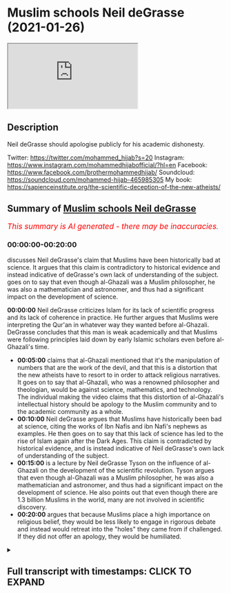 # Muslim schools Neil deGrasse (2021-01-26)

<iframe loading='lazy' allow='autoplay' src='https://www.youtube.com/embed/nfRnYNig9jU'></iframe>

## Description

Neil deGrasse should apologise publicly for his academic dishonesty.  

Twitter: <https://twitter.com/mohammed_hijab?s=20>
Instagram: <https://www.instagram.com/mohammedhijabofficial/?hl=en>
Facebook: <https://www.facebook.com/brothermohammedhijab/>
Soundcloud: <https://soundcloud.com/mohammed-hijab-465985305>
My book: <https://sapienceinstitute.org/the-scientific-deception-of-the-new-atheists/>

## Summary of [Muslim schools Neil deGrasse](https://www.youtube.com/watch?v=nfRnYNig9jU)

*<span style="color:red; font-size:125%">This summary is AI generated - there may be inaccuracies</span>. [](/)*

### <a onclick="modifyYTiframeseektime('0')">00:00:00-00:20:00</a>

 discusses Neil deGrasse's claim that Muslims have been historically bad at science. It argues that this claim is contradictory to historical evidence and instead indicative of deGrasse's own lack of understanding of the subject.  goes on to say that even though al-Ghazali was a Muslim philosopher, he was also a mathematician and astronomer, and thus had a significant impact on the development of science.

**<a onclick="modifyYTiframeseektime('0')">00:00:00</a>** Neil deGrasse criticizes Islam for its lack of scientific progress and its lack of coherence in practice. He further argues that Muslims were interpreting the Qur'an in whatever way they wanted before al-Ghazali. DeGrasse concludes that this man is weak academically and that Muslims were following principles laid down by early Islamic scholars even before al-Ghazali's time.

* **<a onclick="modifyYTiframeseektime('300')">00:05:00</a>**  claims that al-Ghazali mentioned that it's the manipulation of numbers that are the work of the devil, and that this is a distortion that the new atheists have to resort to in order to attack religious narratives. It goes on to say that al-Ghazali, who was a renowned philosopher and theologian, would be against science, mathematics, and technology. The individual making the video claims that this distortion of al-Ghazali's intellectual history should be apology to the Muslim community and to the academic community as a whole.
* **<a onclick="modifyYTiframeseektime('600')">00:10:00</a>** Neil deGrasse argues that Muslims have historically been bad at science, citing the works of Ibn Nafis and ibn Nafi's nephews as examples. He then goes on to say that this lack of science has led to the rise of Islam again after the Dark Ages. This claim is contradicted by historical evidence, and is instead indicative of Neil deGrasse's own lack of understanding of the subject.
* **<a onclick="modifyYTiframeseektime('900')">00:15:00</a>**  is a lecture by Neil deGrasse Tyson on the influence of al-Ghazali on the development of the scientific revolution. Tyson argues that even though al-Ghazali was a Muslim philosopher, he was also a mathematician and astronomer, and thus had a significant impact on the development of science. He also points out that even though there are 1.3 billion Muslims in the world, many are not involved in scientific discovery.
* **<a onclick="modifyYTiframeseektime('1200')">00:20:00</a>**  argues that because Muslims place a high importance on religious belief, they would be less likely to engage in rigorous debate and instead would retreat into the "holes" they came from if challenged. If they did not offer an apology, they would be humiliated.

<details><summary><h2>Full transcript with timestamps: CLICK TO EXPAND</h2></summary>

<a onclick="modifyYTiframeseektime('0')">0:00:00</a> islam rose again after this period  
<a onclick="modifyYTiframeseektime('2')">0:00:02</a> didn't have science  
<a onclick="modifyYTiframeseektime('3')">0:00:03</a> associated with it no new inventions in  
<a onclick="modifyYTiframeseektime('6')">0:00:06</a> math  
<a onclick="modifyYTiframeseektime('8')">0:00:08</a> you look at the period of islam in spain  
<a onclick="modifyYTiframeseektime('10')">0:00:10</a> the period where the great  
<a onclick="modifyYTiframeseektime('12')">0:00:12</a> alhambra was built there is no attendant  
<a onclick="modifyYTiframeseektime('14')">0:00:14</a> science going on there  
<a onclick="modifyYTiframeseektime('15')">0:00:15</a> it's done it's gone this is now  
<a onclick="modifyYTiframeseektime('19')">0:00:19</a> gonna be in the public sphere for people  
<a onclick="modifyYTiframeseektime('21')">0:00:21</a> to ridicule you  
<a onclick="modifyYTiframeseektime('22')">0:00:22</a> and to remind you of your incompetence  
<a onclick="modifyYTiframeseektime('24')">0:00:24</a> every time they see your face they'll be  
<a onclick="modifyYTiframeseektime('26')">0:00:26</a> reminded  
<a onclick="modifyYTiframeseektime('27')">0:00:27</a> of your academic incompetence on these  
<a onclick="modifyYTiframeseektime('29')">0:00:29</a> fields  
<a onclick="modifyYTiframeseektime('37')">0:00:37</a> how are you guys doing so i came across  
<a onclick="modifyYTiframeseektime('39')">0:00:39</a> a clip by  
<a onclick="modifyYTiframeseektime('40')">0:00:40</a> a new atheist academic called neil  
<a onclick="modifyYTiframeseektime('42')">0:00:42</a> degrasse now this individual  
<a onclick="modifyYTiframeseektime('44')">0:00:44</a> is put forward in a lot of the kind of  
<a onclick="modifyYTiframeseektime('45')">0:00:45</a> debates and public discussions and he  
<a onclick="modifyYTiframeseektime('47')">0:00:47</a> gets millions of views  
<a onclick="modifyYTiframeseektime('48')">0:00:48</a> and he represents the kind of new  
<a onclick="modifyYTiframeseektime('50')">0:00:50</a> atheism from as much as i can  
<a onclick="modifyYTiframeseektime('52')">0:00:52</a> um understand from his polemics  
<a onclick="modifyYTiframeseektime('55')">0:00:55</a> and really when i watch this clip i  
<a onclick="modifyYTiframeseektime('57')">0:00:57</a> thought to myself should i dignify  
<a onclick="modifyYTiframeseektime('59')">0:00:59</a> should i dignify these comments with the  
<a onclick="modifyYTiframeseektime('61')">0:01:01</a> response  
<a onclick="modifyYTiframeseektime('63')">0:01:03</a> and i at the end of it i said i have to  
<a onclick="modifyYTiframeseektime('64')">0:01:04</a> because this is such a ridiculous  
<a onclick="modifyYTiframeseektime('67')">0:01:07</a> showing of academic incompetence that i  
<a onclick="modifyYTiframeseektime('70')">0:01:10</a> thought  
<a onclick="modifyYTiframeseektime('70')">0:01:10</a> it must be answered so let's take a look  
<a onclick="modifyYTiframeseektime('72')">0:01:12</a> at this clip and dissect it  
<a onclick="modifyYTiframeseektime('74')">0:01:14</a> piece by piece at this point  
<a onclick="modifyYTiframeseektime('77')">0:01:17</a> islam is maybe just a few hundred years  
<a onclick="modifyYTiframeseektime('79')">0:01:19</a> old so the first thing he says he says  
<a onclick="modifyYTiframeseektime('81')">0:01:21</a> islam is just a few hundred years old  
<a onclick="modifyYTiframeseektime('82')">0:01:22</a> now i don't know how he defines a few  
<a onclick="modifyYTiframeseektime('85')">0:01:25</a> but at the time of islam is around 500  
<a onclick="modifyYTiframeseektime('88')">0:01:28</a> years which is  
<a onclick="modifyYTiframeseektime('88')">0:01:28</a> half a mil half a millennium so this is  
<a onclick="modifyYTiframeseektime('91')">0:01:31</a> already showing you is  
<a onclick="modifyYTiframeseektime('93')">0:01:33</a> precursors to the bigger errors that are  
<a onclick="modifyYTiframeseektime('96')">0:01:36</a> going to come  
<a onclick="modifyYTiframeseektime('96')">0:01:36</a> people are reading the quran and  
<a onclick="modifyYTiframeseektime('98')">0:01:38</a> interpreting it however they sort of  
<a onclick="modifyYTiframeseektime('100')">0:01:40</a> want to and feel like it  
<a onclick="modifyYTiframeseektime('101')">0:01:41</a> there's not a coherence to the practice  
<a onclick="modifyYTiframeseektime('103')">0:01:43</a> of islam until he comes around  
<a onclick="modifyYTiframeseektime('105')">0:01:45</a> he says something here which i don't  
<a onclick="modifyYTiframeseektime('107')">0:01:47</a> understand what he means by because he  
<a onclick="modifyYTiframeseektime('108')">0:01:48</a> says  
<a onclick="modifyYTiframeseektime('109')">0:01:49</a> before ghazali there was no coherence to  
<a onclick="modifyYTiframeseektime('111')">0:01:51</a> the practice of islam  
<a onclick="modifyYTiframeseektime('113')">0:01:53</a> now i don't understand what he means by  
<a onclick="modifyYTiframeseektime('114')">0:01:54</a> this because from a jurisprudential  
<a onclick="modifyYTiframeseektime('116')">0:01:56</a> perspective  
<a onclick="modifyYTiframeseektime('117')">0:01:57</a> the four imma or the four imams major  
<a onclick="modifyYTiframeseektime('119')">0:01:59</a> imams of sunni islam  
<a onclick="modifyYTiframeseektime('121')">0:02:01</a> and by the way also the major branch of  
<a onclick="modifyYTiframeseektime('123')">0:02:03</a> shia  
<a onclick="modifyYTiframeseektime('124')">0:02:04</a> islam were all established i mean you  
<a onclick="modifyYTiframeseektime('126')">0:02:06</a> had um  
<a onclick="modifyYTiframeseektime('127')">0:02:07</a> you know the form of the heb you had us  
<a onclick="modifyYTiframeseektime('130')">0:02:10</a> being established  
<a onclick="modifyYTiframeseektime('131')">0:02:11</a> by the book of hashem who wrote one of  
<a onclick="modifyYTiframeseektime('134')">0:02:14</a> the most  
<a onclick="modifyYTiframeseektime('135')">0:02:15</a> early commentaries or explications  
<a onclick="modifyYTiframeseektime('139')">0:02:19</a> of asura or the principles of  
<a onclick="modifyYTiframeseektime('141')">0:02:21</a> jurisprudence  
<a onclick="modifyYTiframeseektime('142')">0:02:22</a> you had the codification of all of the  
<a onclick="modifyYTiframeseektime('144')">0:02:24</a> major hadith books including bukhari and  
<a onclick="modifyYTiframeseektime('146')">0:02:26</a> muslim and so on  
<a onclick="modifyYTiframeseektime('147')">0:02:27</a> so i don't really understand what he  
<a onclick="modifyYTiframeseektime('148')">0:02:28</a> means but by the fact that there was no  
<a onclick="modifyYTiframeseektime('150')">0:02:30</a> coherence to the practice of islam  
<a onclick="modifyYTiframeseektime('152')">0:02:32</a> especially because al-ghazali himself  
<a onclick="modifyYTiframeseektime('155')">0:02:35</a> was positioned  
<a onclick="modifyYTiframeseektime('156')">0:02:36</a> or was from the school of thought of the  
<a onclick="modifyYTiframeseektime('158')">0:02:38</a> shaftas  
<a onclick="modifyYTiframeseektime('159')">0:02:39</a> and he was from the school of thought  
<a onclick="modifyYTiframeseektime('160')">0:02:40</a> from the perspective  
<a onclick="modifyYTiframeseektime('162')">0:02:42</a> so he was part of the discourse but he  
<a onclick="modifyYTiframeseektime('165')">0:02:45</a> was not in any way  
<a onclick="modifyYTiframeseektime('166')">0:02:46</a> um you know making his own school of  
<a onclick="modifyYTiframeseektime('169')">0:02:49</a> thought  
<a onclick="modifyYTiframeseektime('170')">0:02:50</a> i mean there were practices that were  
<a onclick="modifyYTiframeseektime('172')">0:02:52</a> already codified from  
<a onclick="modifyYTiframeseektime('173')">0:02:53</a> a jurisprudential creedal and hadith  
<a onclick="modifyYTiframeseektime('176')">0:02:56</a> perspective so i didn't understand  
<a onclick="modifyYTiframeseektime('177')">0:02:57</a> really what he meant by this  
<a onclick="modifyYTiframeseektime('178')">0:02:58</a> but let's go on and see what he says  
<a onclick="modifyYTiframeseektime('181')">0:03:01</a> next people are reading the quran and  
<a onclick="modifyYTiframeseektime('183')">0:03:03</a> interpreting it however they sort of  
<a onclick="modifyYTiframeseektime('185')">0:03:05</a> want to and feel like it there's not a  
<a onclick="modifyYTiframeseektime('186')">0:03:06</a> coherence  
<a onclick="modifyYTiframeseektime('188')">0:03:08</a> to the practice of islam until he comes  
<a onclick="modifyYTiframeseektime('189')">0:03:09</a> around now he says that  
<a onclick="modifyYTiframeseektime('192')">0:03:12</a> muslims were interpreting the quran in  
<a onclick="modifyYTiframeseektime('194')">0:03:14</a> whatever way they wanted to  
<a onclick="modifyYTiframeseektime('196')">0:03:16</a> but this is false because there were  
<a onclick="modifyYTiframeseektime('197')">0:03:17</a> principles of istimbat  
<a onclick="modifyYTiframeseektime('200')">0:03:20</a> uh as is mentioned in the quran you know  
<a onclick="modifyYTiframeseektime('204')">0:03:24</a> is the quran says that the those who are  
<a onclick="modifyYTiframeseektime('208')">0:03:28</a> able to do extrapolation  
<a onclick="modifyYTiframeseektime('209')">0:03:29</a> would be able to do so and this  
<a onclick="modifyYTiframeseektime('211')">0:03:31</a> extrapolation  
<a onclick="modifyYTiframeseektime('212')">0:03:32</a> is a method right so it's called um you  
<a onclick="modifyYTiframeseektime('215')">0:03:35</a> know tafsir method  
<a onclick="modifyYTiframeseektime('216')">0:03:36</a> or the exegetical method this was  
<a onclick="modifyYTiframeseektime('218')">0:03:38</a> already laid down  
<a onclick="modifyYTiframeseektime('219')">0:03:39</a> well before you know al-ghazali atabari  
<a onclick="modifyYTiframeseektime('223')">0:03:43</a> had his  
<a onclick="modifyYTiframeseektime('224')">0:03:44</a> magnum opus or his uh compendius or  
<a onclick="modifyYTiframeseektime('227')">0:03:47</a> voluminous or encyclopedic  
<a onclick="modifyYTiframeseektime('229')">0:03:49</a> uh tafir and this was well known and and  
<a onclick="modifyYTiframeseektime('232')">0:03:52</a> many other  
<a onclick="modifyYTiframeseektime('233')">0:03:53</a> or exegetical works were made thereafter  
<a onclick="modifyYTiframeseektime('236')">0:03:56</a> so this idea that people were  
<a onclick="modifyYTiframeseektime('238')">0:03:58</a> haphazardly haphazardly you know  
<a onclick="modifyYTiframeseektime('241')">0:04:01</a> interpreting the quran in the way that  
<a onclick="modifyYTiframeseektime('243')">0:04:03</a> they wanted to is far from the  
<a onclick="modifyYTiframeseektime('245')">0:04:05</a> theological truth  
<a onclick="modifyYTiframeseektime('246')">0:04:06</a> and this shows that this man is weak  
<a onclick="modifyYTiframeseektime('249')">0:04:09</a> academically in his presentation  
<a onclick="modifyYTiframeseektime('251')">0:04:11</a> and codifies the behavior of a good  
<a onclick="modifyYTiframeseektime('253')">0:04:13</a> muslim  
<a onclick="modifyYTiframeseektime('254')">0:04:14</a> in much the same way saint augustine in  
<a onclick="modifyYTiframeseektime('256')">0:04:16</a> his book cities of god  
<a onclick="modifyYTiframeseektime('258')">0:04:18</a> codified what it is to be a good  
<a onclick="modifyYTiframeseektime('260')">0:04:20</a> christian and he says  
<a onclick="modifyYTiframeseektime('262')">0:04:22</a> that augustine codified what it is to be  
<a onclick="modifyYTiframeseektime('264')">0:04:24</a> a good christian as if he was  
<a onclick="modifyYTiframeseektime('266')">0:04:26</a> you know in the uh in the fifth century  
<a onclick="modifyYTiframeseektime('268')">0:04:28</a> as he came along he was the one who did  
<a onclick="modifyYTiframeseektime('270')">0:04:30</a> so and there was not a patristic  
<a onclick="modifyYTiframeseektime('272')">0:04:32</a> uh backdrop to his uh existence i mean  
<a onclick="modifyYTiframeseektime('274')">0:04:34</a> many of the church fathers uh  
<a onclick="modifyYTiframeseektime('276')">0:04:36</a> predated augustine by hundreds of years  
<a onclick="modifyYTiframeseektime('278')">0:04:38</a> and we have justin marty you have uh  
<a onclick="modifyYTiframeseektime('280')">0:04:40</a> origin of alexandria you have all of  
<a onclick="modifyYTiframeseektime('282')">0:04:42</a> these uh big names and you have the  
<a onclick="modifyYTiframeseektime('285')">0:04:45</a> so-called ecumenical councils that you  
<a onclick="modifyYTiframeseektime('287')">0:04:47</a> know chalcedon and  
<a onclick="modifyYTiframeseektime('288')">0:04:48</a> and nicaea and all of these things i  
<a onclick="modifyYTiframeseektime('290')">0:04:50</a> mean was was there not a christian  
<a onclick="modifyYTiframeseektime('292')">0:04:52</a> community before augustine came along  
<a onclick="modifyYTiframeseektime('294')">0:04:54</a> and this shows you that his patristic  
<a onclick="modifyYTiframeseektime('296')">0:04:56</a> understanding or  
<a onclick="modifyYTiframeseektime('297')">0:04:57</a> understanding of patristic scholarship  
<a onclick="modifyYTiframeseektime('299')">0:04:59</a> is as weak or even probably  
<a onclick="modifyYTiframeseektime('301')">0:05:01</a> weaker than his historical knowledge and  
<a onclick="modifyYTiframeseektime('303')">0:05:03</a> or theological knowledge as it relates  
<a onclick="modifyYTiframeseektime('305')">0:05:05</a> to islam so let's go on  
<a onclick="modifyYTiframeseektime('307')">0:05:07</a> the assertion that the manipulation of  
<a onclick="modifyYTiframeseektime('308')">0:05:08</a> numbers is the work of the devil  
<a onclick="modifyYTiframeseektime('310')">0:05:10</a> all right so here he makes his big claim  
<a onclick="modifyYTiframeseektime('313')">0:05:13</a> he says that al-ghazali mentions  
<a onclick="modifyYTiframeseektime('315')">0:05:15</a> that uh it's the manipulation of numbers  
<a onclick="modifyYTiframeseektime('317')">0:05:17</a> are the work of the devil  
<a onclick="modifyYTiframeseektime('319')">0:05:19</a> as assuming or presupposing that  
<a onclick="modifyYTiframeseektime('321')">0:05:21</a> al-ghazali of  
<a onclick="modifyYTiframeseektime('322')">0:05:22</a> all people he could have chosen and this  
<a onclick="modifyYTiframeseektime('325')">0:05:25</a> is ridiculous  
<a onclick="modifyYTiframeseektime('326')">0:05:26</a> because al-ghazali of all the for anyone  
<a onclick="modifyYTiframeseektime('329')">0:05:29</a> who knows just a little bit  
<a onclick="modifyYTiframeseektime('331')">0:05:31</a> of either the philosophy of religion or  
<a onclick="modifyYTiframeseektime('333')">0:05:33</a> intellectual history  
<a onclick="modifyYTiframeseektime('334')">0:05:34</a> they would know who al-ghazali is for  
<a onclick="modifyYTiframeseektime('337')">0:05:37</a> all the people in the islamic world you  
<a onclick="modifyYTiframeseektime('338')">0:05:38</a> decided to choose  
<a onclick="modifyYTiframeseektime('340')">0:05:40</a> you chose al-ghazali to say that he was  
<a onclick="modifyYTiframeseektime('342')">0:05:42</a> against  
<a onclick="modifyYTiframeseektime('343')">0:05:43</a> science and mathematics and what's worse  
<a onclick="modifyYTiframeseektime('345')">0:05:45</a> is that the quote that he mentioned is  
<a onclick="modifyYTiframeseektime('347')">0:05:47</a> nowhere to be found in his compendious  
<a onclick="modifyYTiframeseektime('349')">0:05:49</a> works  
<a onclick="modifyYTiframeseektime('351')">0:05:51</a> the closest thing i found was something  
<a onclick="modifyYTiframeseektime('353')">0:05:53</a> in his  
<a onclick="modifyYTiframeseektime('355')">0:05:55</a> din which is a book his huge book  
<a onclick="modifyYTiframeseektime('358')">0:05:58</a> made many volumes voluminous  
<a onclick="modifyYTiframeseektime('362')">0:06:02</a> and in in his catabol  
<a onclick="modifyYTiframeseektime('365')">0:06:05</a> he mentions that people who go far in  
<a onclick="modifyYTiframeseektime('368')">0:06:08</a> excesses  
<a onclick="modifyYTiframeseektime('369')">0:06:09</a> when it comes to not just mathematics  
<a onclick="modifyYTiframeseektime('371')">0:06:11</a> but in other other fields  
<a onclick="modifyYTiframeseektime('372')">0:06:12</a> in kalam and otherwise that they would  
<a onclick="modifyYTiframeseektime('374')">0:06:14</a> be damaging themselves  
<a onclick="modifyYTiframeseektime('376')">0:06:16</a> but he actually mentions in the same  
<a onclick="modifyYTiframeseektime('377')">0:06:17</a> book by the way this book  
<a onclick="modifyYTiframeseektime('379')">0:06:19</a> is translated into english and you can  
<a onclick="modifyYTiframeseektime('382')">0:06:22</a> pick up  
<a onclick="modifyYTiframeseektime('383')">0:06:23</a> an english translation by kenneth uh  
<a onclick="modifyYTiframeseektime('386')">0:06:26</a> honor camp  
<a onclick="modifyYTiframeseektime('387')">0:06:27</a> and you'll find in page 38 that al  
<a onclick="modifyYTiframeseektime('389')">0:06:29</a> hazali says the opposite of what you're  
<a onclick="modifyYTiframeseektime('391')">0:06:31</a> saying that he said  
<a onclick="modifyYTiframeseektime('392')">0:06:32</a> al-hazari  
<a onclick="modifyYTiframeseektime('395')">0:06:35</a> that it's a communal obligation for  
<a onclick="modifyYTiframeseektime('398')">0:06:38</a> people to learn  
<a onclick="modifyYTiframeseektime('400')">0:06:40</a> the praised sciences as he calls them  
<a onclick="modifyYTiframeseektime('403')">0:06:43</a> of medicine and of mathematics you see  
<a onclick="modifyYTiframeseektime('406')">0:06:46</a> this is the distortion that the new  
<a onclick="modifyYTiframeseektime('408')">0:06:48</a> atheists have to resort to in order to  
<a onclick="modifyYTiframeseektime('410')">0:06:50</a> try  
<a onclick="modifyYTiframeseektime('411')">0:06:51</a> and attack religious narratives absolute  
<a onclick="modifyYTiframeseektime('414')">0:06:54</a> distortions  
<a onclick="modifyYTiframeseektime('415')">0:06:55</a> and they should be ashamed of themselves  
<a onclick="modifyYTiframeseektime('417')">0:06:57</a> that they're coming forward  
<a onclick="modifyYTiframeseektime('418')">0:06:58</a> and speaking in this way without the  
<a onclick="modifyYTiframeseektime('420')">0:07:00</a> academic competence  
<a onclick="modifyYTiframeseektime('422')">0:07:02</a> the academic competence of checking  
<a onclick="modifyYTiframeseektime('424')">0:07:04</a> their work  
<a onclick="modifyYTiframeseektime('426')">0:07:06</a> i mean if this was done in another  
<a onclick="modifyYTiframeseektime('428')">0:07:08</a> context  
<a onclick="modifyYTiframeseektime('430')">0:07:10</a> with other fields they would be all over  
<a onclick="modifyYTiframeseektime('432')">0:07:12</a> us and attacking us but this  
<a onclick="modifyYTiframeseektime('433')">0:07:13</a> is historical information which has been  
<a onclick="modifyYTiframeseektime('436')">0:07:16</a> distorted  
<a onclick="modifyYTiframeseektime('437')">0:07:17</a> and how dare you mention al-ghazali of  
<a onclick="modifyYTiframeseektime('439')">0:07:19</a> all the scholars you could have  
<a onclick="modifyYTiframeseektime('441')">0:07:21</a> mentioned  
<a onclick="modifyYTiframeseektime('442')">0:07:22</a> an individual who had a method which was  
<a onclick="modifyYTiframeseektime('445')">0:07:25</a> systematic  
<a onclick="modifyYTiframeseektime('446')">0:07:26</a> and if you really look at rene descartes  
<a onclick="modifyYTiframeseektime('449')">0:07:29</a> who was the father  
<a onclick="modifyYTiframeseektime('450')">0:07:30</a> of rationalism in the west and his book  
<a onclick="modifyYTiframeseektime('452')">0:07:32</a> the meditations  
<a onclick="modifyYTiframeseektime('453')">0:07:33</a> where he went through systematic doubt  
<a onclick="modifyYTiframeseektime('455')">0:07:35</a> in order to to come to  
<a onclick="modifyYTiframeseektime('456')">0:07:36</a> kojito uh ergosome which is i think  
<a onclick="modifyYTiframeseektime('459')">0:07:39</a> therefore i am  
<a onclick="modifyYTiframeseektime('460')">0:07:40</a> you'll realize that in  
<a onclick="modifyYTiframeseektime('466')">0:07:46</a> and all of those books that the same  
<a onclick="modifyYTiframeseektime('468')">0:07:48</a> method of systematic doubt  
<a onclick="modifyYTiframeseektime('471')">0:07:51</a> well before rene descartes came along  
<a onclick="modifyYTiframeseektime('473')">0:07:53</a> with it  
<a onclick="modifyYTiframeseektime('474')">0:07:54</a> was exhibited and presented by the works  
<a onclick="modifyYTiframeseektime('476')">0:07:56</a> of al ghazali  
<a onclick="modifyYTiframeseektime('478')">0:07:58</a> where he done exactly the same thing a  
<a onclick="modifyYTiframeseektime('480')">0:08:00</a> systematic doubt  
<a onclick="modifyYTiframeseektime('481')">0:08:01</a> a skeptical approach and then the kalam  
<a onclick="modifyYTiframeseektime('485')">0:08:05</a> method  
<a onclick="modifyYTiframeseektime('485')">0:08:05</a> and the arguments from kalam which are  
<a onclick="modifyYTiframeseektime('488')">0:08:08</a> all over the academic  
<a onclick="modifyYTiframeseektime('490')">0:08:10</a> world now uh popularized by the likes of  
<a onclick="modifyYTiframeseektime('493')">0:08:13</a> william lane craig and others  
<a onclick="modifyYTiframeseektime('495')">0:08:15</a> in atheist discussions were taken from  
<a onclick="modifyYTiframeseektime('497')">0:08:17</a> la jazeli  
<a onclick="modifyYTiframeseektime('498')">0:08:18</a> why if he is somebody who is averse  
<a onclick="modifyYTiframeseektime('502')">0:08:22</a> to the logical process or reverse to  
<a onclick="modifyYTiframeseektime('504')">0:08:24</a> mathematics or reverse  
<a onclick="modifyYTiframeseektime('506')">0:08:26</a> to medicine and science  
<a onclick="modifyYTiframeseektime('510')">0:08:30</a> in his book al mustafa which is one of  
<a onclick="modifyYTiframeseektime('513')">0:08:33</a> the most  
<a onclick="modifyYTiframeseektime('514')">0:08:34</a> elaborative books on the topic of the  
<a onclick="modifyYTiframeseektime('516')">0:08:36</a> principles of jurisprudence  
<a onclick="modifyYTiframeseektime('518')">0:08:38</a> he starts this book with a discussion  
<a onclick="modifyYTiframeseektime('522')">0:08:42</a> on epistemology and he  
<a onclick="modifyYTiframeseektime('525')">0:08:45</a> started a tradition of doing that  
<a onclick="modifyYTiframeseektime('528')">0:08:48</a> such that even hanabila who are more  
<a onclick="modifyYTiframeseektime('531')">0:08:51</a> conservative and reserved  
<a onclick="modifyYTiframeseektime('533')">0:08:53</a> especially when it came to kalam the  
<a onclick="modifyYTiframeseektime('536')">0:08:56</a> systematic theo theology someone like  
<a onclick="modifyYTiframeseektime('539')">0:08:59</a> ibn kodama  
<a onclick="modifyYTiframeseektime('540')">0:09:00</a> in his book in his usual book which he  
<a onclick="modifyYTiframeseektime('543')">0:09:03</a> which  
<a onclick="modifyYTiframeseektime('544')">0:09:04</a> which was really at a copy or of a  
<a onclick="modifyYTiframeseektime('546')">0:09:06</a> template of al ghazali  
<a onclick="modifyYTiframeseektime('548')">0:09:08</a> he also did the same thing in the first  
<a onclick="modifyYTiframeseektime('549')">0:09:09</a> manuscript that you find so he started a  
<a onclick="modifyYTiframeseektime('552')">0:09:12</a> tradition  
<a onclick="modifyYTiframeseektime('553')">0:09:13</a> of a discussion about epistemology and  
<a onclick="modifyYTiframeseektime('556')">0:09:16</a> about  
<a onclick="modifyYTiframeseektime('557')">0:09:17</a> these philosophical matters how dare you  
<a onclick="modifyYTiframeseektime('559')">0:09:19</a> attribute to him  
<a onclick="modifyYTiframeseektime('561')">0:09:21</a> of all people in the muslim world  
<a onclick="modifyYTiframeseektime('564')">0:09:24</a> that he was averse to and against  
<a onclick="modifyYTiframeseektime('568')">0:09:28</a> science mathematics and technology you  
<a onclick="modifyYTiframeseektime('570')">0:09:30</a> should be ashamed of yourself  
<a onclick="modifyYTiframeseektime('572')">0:09:32</a> and this is you actually you should come  
<a onclick="modifyYTiframeseektime('574')">0:09:34</a> out and apologize  
<a onclick="modifyYTiframeseektime('575')">0:09:35</a> you should come out and apologize to the  
<a onclick="modifyYTiframeseektime('577')">0:09:37</a> muslim community and to the academic  
<a onclick="modifyYTiframeseektime('579')">0:09:39</a> community not just the muslim to the  
<a onclick="modifyYTiframeseektime('580')">0:09:40</a> academic community  
<a onclick="modifyYTiframeseektime('582')">0:09:42</a> for distorting the his his intellectual  
<a onclick="modifyYTiframeseektime('584')">0:09:44</a> history  
<a onclick="modifyYTiframeseektime('585')">0:09:45</a> of the medieval period in such a way you  
<a onclick="modifyYTiframeseektime('588')">0:09:48</a> should come out and apologize i want to  
<a onclick="modifyYTiframeseektime('590')">0:09:50</a> see an apology on your twitter  
<a onclick="modifyYTiframeseektime('591')">0:09:51</a> or whatever it is you use yes because  
<a onclick="modifyYTiframeseektime('594')">0:09:54</a> how dare you come out and lie  
<a onclick="modifyYTiframeseektime('596')">0:09:56</a> flagrantly blatantly and obviously  
<a onclick="modifyYTiframeseektime('600')">0:10:00</a> lie about something which you didn't  
<a onclick="modifyYTiframeseektime('603')">0:10:03</a> have the  
<a onclick="modifyYTiframeseektime('604')">0:10:04</a> common decency to double check you make  
<a onclick="modifyYTiframeseektime('608')">0:10:08</a> me sick  
<a onclick="modifyYTiframeseektime('609')">0:10:09</a> you make me sick and this is what the  
<a onclick="modifyYTiframeseektime('612')">0:10:12</a> new atheist movement has to resort to  
<a onclick="modifyYTiframeseektime('614')">0:10:14</a> flagrant and obvious lies in order to  
<a onclick="modifyYTiframeseektime('617')">0:10:17</a> distort  
<a onclick="modifyYTiframeseektime('618')">0:10:18</a> the public narrative and to try and  
<a onclick="modifyYTiframeseektime('620')">0:10:20</a> bring people away from religion  
<a onclick="modifyYTiframeseektime('622')">0:10:22</a> you have failed and you should be  
<a onclick="modifyYTiframeseektime('625')">0:10:25</a> ashamed of yourself  
<a onclick="modifyYTiframeseektime('627')">0:10:27</a> two actions that you see in nature  
<a onclick="modifyYTiframeseektime('630')">0:10:30</a> are the will of allah  
<a onclick="modifyYTiframeseektime('634')">0:10:34</a> well if you drop a stone and it falls  
<a onclick="modifyYTiframeseektime('637')">0:10:37</a> allah will that  
<a onclick="modifyYTiframeseektime('639')">0:10:39</a> he's talking about philosophy and then  
<a onclick="modifyYTiframeseektime('640')">0:10:40</a> he makes a bigger blunder he says  
<a onclick="modifyYTiframeseektime('642')">0:10:42</a> you see all the actions are from the  
<a onclick="modifyYTiframeseektime('644')">0:10:44</a> will of allah and here he is referring  
<a onclick="modifyYTiframeseektime('645')">0:10:45</a> to occasionalism  
<a onclick="modifyYTiframeseektime('647')">0:10:47</a> occasionalism which is a an ashari  
<a onclick="modifyYTiframeseektime('649')">0:10:49</a> doctrine and by the way al ghazali if  
<a onclick="modifyYTiframeseektime('651')">0:10:51</a> you really read his books  
<a onclick="modifyYTiframeseektime('652')">0:10:52</a> he didn't believe in it in as much the  
<a onclick="modifyYTiframeseektime('654')">0:10:54</a> same way as many of his predecessors  
<a onclick="modifyYTiframeseektime('656')">0:10:56</a> did as many of the scholars even in the  
<a onclick="modifyYTiframeseektime('660')">0:11:00</a> in the west now  
<a onclick="modifyYTiframeseektime('661')">0:11:01</a> uh have spoken about he believed in a  
<a onclick="modifyYTiframeseektime('663')">0:11:03</a> second order causation  
<a onclick="modifyYTiframeseektime('665')">0:11:05</a> but anyway this is aside the point you  
<a onclick="modifyYTiframeseektime('666')">0:11:06</a> wouldn't even understand what i'm  
<a onclick="modifyYTiframeseektime('667')">0:11:07</a> talking about  
<a onclick="modifyYTiframeseektime('668')">0:11:08</a> what is important here because you  
<a onclick="modifyYTiframeseektime('670')">0:11:10</a> you're full with all due respect and  
<a onclick="modifyYTiframeseektime('671')">0:11:11</a> you're ignorant of these things  
<a onclick="modifyYTiframeseektime('673')">0:11:13</a> so you i've got to speak and you're not  
<a onclick="modifyYTiframeseektime('674')">0:11:14</a> going to understand but what you should  
<a onclick="modifyYTiframeseektime('676')">0:11:16</a> know is  
<a onclick="modifyYTiframeseektime('677')">0:11:17</a> what's really funny and ironic is people  
<a onclick="modifyYTiframeseektime('679')">0:11:19</a> that you have had interviews with on  
<a onclick="modifyYTiframeseektime('681')">0:11:21</a> this topic  
<a onclick="modifyYTiframeseektime('682')">0:11:22</a> of determinism and free will like sam  
<a onclick="modifyYTiframeseektime('684')">0:11:24</a> harris who  
<a onclick="modifyYTiframeseektime('685')">0:11:25</a> wrote a book called free will believe in  
<a onclick="modifyYTiframeseektime('688')">0:11:28</a> determinism  
<a onclick="modifyYTiframeseektime('689')">0:11:29</a> and so they don't believe so you're  
<a onclick="modifyYTiframeseektime('692')">0:11:32</a> saying here the will of god so  
<a onclick="modifyYTiframeseektime('693')">0:11:33</a> this stops curiosity and stops our uh  
<a onclick="modifyYTiframeseektime('696')">0:11:36</a> kind of motivation or incen  
<a onclick="modifyYTiframeseektime('698')">0:11:38</a> disincentivize us from doing things if  
<a onclick="modifyYTiframeseektime('701')">0:11:41</a> that's your explanation  
<a onclick="modifyYTiframeseektime('704')">0:11:44</a> your curiosity stops but a determinist  
<a onclick="modifyYTiframeseektime('708')">0:11:48</a> even if they're an atheist who believes  
<a onclick="modifyYTiframeseektime('710')">0:11:50</a> in an uninterrupted causal chain  
<a onclick="modifyYTiframeseektime('713')">0:11:53</a> will have exactly the same philosophical  
<a onclick="modifyYTiframeseektime('715')">0:11:55</a> baggage  
<a onclick="modifyYTiframeseektime('717')">0:11:57</a> so when you were seated in front of your  
<a onclick="modifyYTiframeseektime('719')">0:11:59</a> friend sam harris  
<a onclick="modifyYTiframeseektime('720')">0:12:00</a> who wrote a book called free will and he  
<a onclick="modifyYTiframeseektime('723')">0:12:03</a> wrote at the bottom of it sam harris but  
<a onclick="modifyYTiframeseektime('725')">0:12:05</a> actually he should have wrote he  
<a onclick="modifyYTiframeseektime('726')">0:12:06</a> shouldn't have put his name there  
<a onclick="modifyYTiframeseektime('727')">0:12:07</a> because it wasn't sam harris with his  
<a onclick="modifyYTiframeseektime('728')">0:12:08</a> free will that wrote that book  
<a onclick="modifyYTiframeseektime('730')">0:12:10</a> but it was a set of uh determined  
<a onclick="modifyYTiframeseektime('733')">0:12:13</a> uninterrupted events caused events that  
<a onclick="modifyYTiframeseektime('736')">0:12:16</a> wrote that book  
<a onclick="modifyYTiframeseektime('737')">0:12:17</a> you should have inquired about that  
<a onclick="modifyYTiframeseektime('740')">0:12:20</a> about  
<a onclick="modifyYTiframeseektime('740')">0:12:20</a> why could it be the case or could it be  
<a onclick="modifyYTiframeseektime('742')">0:12:22</a> the case that a deterministic world view  
<a onclick="modifyYTiframeseektime('745')">0:12:25</a> will interrupt someone's incentive  
<a onclick="modifyYTiframeseektime('748')">0:12:28</a> to do things because otherwise  
<a onclick="modifyYTiframeseektime('750')">0:12:30</a> everyone's a puppet everyone's doing  
<a onclick="modifyYTiframeseektime('751')">0:12:31</a> things without uh  
<a onclick="modifyYTiframeseektime('752')">0:12:32</a> free will so if you're arguing that this  
<a onclick="modifyYTiframeseektime('756')">0:12:36</a> disincentivize people from or  
<a onclick="modifyYTiframeseektime('759')">0:12:39</a> makes them less curious from doing  
<a onclick="modifyYTiframeseektime('761')">0:12:41</a> things like science then this  
<a onclick="modifyYTiframeseektime('763')">0:12:43</a> argument can be made on the world view  
<a onclick="modifyYTiframeseektime('764')">0:12:44</a> of determinism  
<a onclick="modifyYTiframeseektime('766')">0:12:46</a> you see you've shot yourself in the foot  
<a onclick="modifyYTiframeseektime('768')">0:12:48</a> because of your lack of knowledge not  
<a onclick="modifyYTiframeseektime('769')">0:12:49</a> just  
<a onclick="modifyYTiframeseektime('770')">0:12:50</a> in theology and history but also  
<a onclick="modifyYTiframeseektime('771')">0:12:51</a> philosophy philosophy of religion  
<a onclick="modifyYTiframeseektime('773')">0:12:53</a> and other other than that so you should  
<a onclick="modifyYTiframeseektime('775')">0:12:55</a> be ashamed of yourself once again and  
<a onclick="modifyYTiframeseektime('776')">0:12:56</a> you're embarrassing yourself  
<a onclick="modifyYTiframeseektime('778')">0:12:58</a> you are absolutely embarrassing yourself  
<a onclick="modifyYTiframeseektime('780')">0:13:00</a> the more you talk the more you make  
<a onclick="modifyYTiframeseektime('782')">0:13:02</a> blunders  
<a onclick="modifyYTiframeseektime('783')">0:13:03</a> and you're getting caught out and no  
<a onclick="modifyYTiframeseektime('784')">0:13:04</a> longer is the muslim community or even  
<a onclick="modifyYTiframeseektime('786')">0:13:06</a> any religious community i'm going to say  
<a onclick="modifyYTiframeseektime('788')">0:13:08</a> idly by  
<a onclick="modifyYTiframeseektime('789')">0:13:09</a> watching individuals like you talk  
<a onclick="modifyYTiframeseektime('791')">0:13:11</a> rubbish and make mistakes and blunders  
<a onclick="modifyYTiframeseektime('794')">0:13:14</a> and and just leave you to do what you  
<a onclick="modifyYTiframeseektime('795')">0:13:15</a> want to do and maybe some of our youth  
<a onclick="modifyYTiframeseektime('797')">0:13:17</a> will listen to what you have to say  
<a onclick="modifyYTiframeseektime('798')">0:13:18</a> and be convinced no we're going to hold  
<a onclick="modifyYTiframeseektime('800')">0:13:20</a> you to account to academic account  
<a onclick="modifyYTiframeseektime('803')">0:13:23</a> not just on a peer-reviewed journal that  
<a onclick="modifyYTiframeseektime('804')">0:13:24</a> only a a few elites can  
<a onclick="modifyYTiframeseektime('807')">0:13:27</a> can can look at no this is now  
<a onclick="modifyYTiframeseektime('810')">0:13:30</a> going to be in the public sphere for  
<a onclick="modifyYTiframeseektime('812')">0:13:32</a> people to ridicule you  
<a onclick="modifyYTiframeseektime('814')">0:13:34</a> and to remind you of your incompetence  
<a onclick="modifyYTiframeseektime('816')">0:13:36</a> every time they see your face they'll be  
<a onclick="modifyYTiframeseektime('817')">0:13:37</a> reminded  
<a onclick="modifyYTiframeseektime('818')">0:13:38</a> of your academic incompetence on these  
<a onclick="modifyYTiframeseektime('821')">0:13:41</a> fields  
<a onclick="modifyYTiframeseektime('822')">0:13:42</a> islam rose again after this period  
<a onclick="modifyYTiframeseektime('824')">0:13:44</a> didn't have science  
<a onclick="modifyYTiframeseektime('825')">0:13:45</a> associated with it and look at this  
<a onclick="modifyYTiframeseektime('828')">0:13:48</a> claim that he makes he says  
<a onclick="modifyYTiframeseektime('829')">0:13:49</a> islam rose again after this period  
<a onclick="modifyYTiframeseektime('833')">0:13:53</a> but i didn't have science oh my god now  
<a onclick="modifyYTiframeseektime('836')">0:13:56</a> you've  
<a onclick="modifyYTiframeseektime('836')">0:13:56</a> just now you've humiliated yourself with  
<a onclick="modifyYTiframeseektime('838')">0:13:58</a> all due respect to you  
<a onclick="modifyYTiframeseektime('840')">0:14:00</a> that you don't actually deserve you've  
<a onclick="modifyYTiframeseektime('843')">0:14:03</a> humiliated yourself  
<a onclick="modifyYTiframeseektime('844')">0:14:04</a> how have you humiliated yourself you've  
<a onclick="modifyYTiframeseektime('846')">0:14:06</a> humiliated yourself  
<a onclick="modifyYTiframeseektime('847')">0:14:07</a> completely humiliated yourself so let me  
<a onclick="modifyYTiframeseektime('849')">0:14:09</a> give you a few a few names  
<a onclick="modifyYTiframeseektime('851')">0:14:11</a> ibn nafis when did he die ibn nafi is  
<a onclick="modifyYTiframeseektime('854')">0:14:14</a> one of the  
<a onclick="modifyYTiframeseektime('855')">0:14:15</a> greatest figures of the medieval period  
<a onclick="modifyYTiframeseektime('858')">0:14:18</a> and in the arab uh world in the islamic  
<a onclick="modifyYTiframeseektime('862')">0:14:22</a> period 12 13 12 13.  
<a onclick="modifyYTiframeseektime('865')">0:14:25</a> this is how many years after al-ghazali  
<a onclick="modifyYTiframeseektime('867')">0:14:27</a> died maybe about 200 years  
<a onclick="modifyYTiframeseektime('869')">0:14:29</a> in fact exactly 200 and two years  
<a onclick="modifyYTiframeseektime('872')">0:14:32</a> yes or 102 years so what  
<a onclick="modifyYTiframeseektime('876')">0:14:36</a> even nephews was not uh he was  
<a onclick="modifyYTiframeseektime('878')">0:14:38</a> brainwashed by al-ghazali  
<a onclick="modifyYTiframeseektime('879')">0:14:39</a> somehow the works of al-ghazali stopped  
<a onclick="modifyYTiframeseektime('883')">0:14:43</a> everyone from doing science does this  
<a onclick="modifyYTiframeseektime('884')">0:14:44</a> even sound rational to you  
<a onclick="modifyYTiframeseektime('886')">0:14:46</a> i mean your irrationality your new  
<a onclick="modifyYTiframeseektime('889')">0:14:49</a> atheist irrationality is so  
<a onclick="modifyYTiframeseektime('891')">0:14:51</a> limited that you can't even understand  
<a onclick="modifyYTiframeseektime('894')">0:14:54</a> oh one book is it really going to change  
<a onclick="modifyYTiframeseektime('896')">0:14:56</a> the way everyone operates in the entire  
<a onclick="modifyYTiframeseektime('898')">0:14:58</a> islamicate period  
<a onclick="modifyYTiframeseektime('900')">0:15:00</a> even nafis when did he die i mean didn't  
<a onclick="modifyYTiframeseektime('902')">0:15:02</a> even want to dignify yourself by  
<a onclick="modifyYTiframeseektime('904')">0:15:04</a> checking these things up  
<a onclick="modifyYTiframeseektime('905')">0:15:05</a> i mean some of the contemporaries of  
<a onclick="modifyYTiframeseektime('908')">0:15:08</a> al-ghazali were doing mathematics  
<a onclick="modifyYTiframeseektime('910')">0:15:10</a> i he died uh like a couple a  
<a onclick="modifyYTiframeseektime('914')">0:15:14</a> couple of dozen years after he died some  
<a onclick="modifyYTiframeseektime('916')">0:15:16</a> years after gazali  
<a onclick="modifyYTiframeseektime('919')">0:15:19</a> i mean oh he was a mathematician why  
<a onclick="modifyYTiframeseektime('922')">0:15:22</a> didn't he stop doing maths  
<a onclick="modifyYTiframeseektime('924')">0:15:24</a> i mean this is ridiculous the geographer  
<a onclick="modifyYTiframeseektime('928')">0:15:28</a> wait a minute what about atosi  
<a onclick="modifyYTiframeseektime('932')">0:15:32</a> a torsi who copernicus  
<a onclick="modifyYTiframeseektime('936')">0:15:36</a> references yes he references in his book  
<a onclick="modifyYTiframeseektime('941')">0:15:41</a> and obviously copernicus you know is the  
<a onclick="modifyYTiframeseektime('944')">0:15:44</a> figurehead of the scientific revolution  
<a onclick="modifyYTiframeseektime('946')">0:15:46</a> in the 16th century and though albertani  
<a onclick="modifyYTiframeseektime('950')">0:15:50</a> is the only islamic astronomer  
<a onclick="modifyYTiframeseektime('951')">0:15:51</a> copernicus actually names recent  
<a onclick="modifyYTiframeseektime('954')">0:15:54</a> detective work  
<a onclick="modifyYTiframeseektime('955')">0:15:55</a> has uncovered clues that copernicus  
<a onclick="modifyYTiframeseektime('957')">0:15:57</a> based many of his ideas  
<a onclick="modifyYTiframeseektime('959')">0:15:59</a> on the work of other islamic scholars  
<a onclick="modifyYTiframeseektime('961')">0:16:01</a> the clearest example  
<a onclick="modifyYTiframeseektime('963')">0:16:03</a> is copernicus's use of a mathematical  
<a onclick="modifyYTiframeseektime('965')">0:16:05</a> idea  
<a onclick="modifyYTiframeseektime('966')">0:16:06</a> devised by the 13th century islamic  
<a onclick="modifyYTiframeseektime('968')">0:16:08</a> astronomer  
<a onclick="modifyYTiframeseektime('969')">0:16:09</a> el torsi you have never read the works  
<a onclick="modifyYTiframeseektime('971')">0:16:11</a> of copernicus because if you did  
<a onclick="modifyYTiframeseektime('973')">0:16:13</a> you'd know it's not just a tulsi that he  
<a onclick="modifyYTiframeseektime('975')">0:16:15</a> references  
<a onclick="modifyYTiframeseektime('976')">0:16:16</a> but he also references  
<a onclick="modifyYTiframeseektime('981')">0:16:21</a> was an ottoman into the 15th or  
<a onclick="modifyYTiframeseektime('984')">0:16:24</a> 15th or 16th century  
<a onclick="modifyYTiframeseektime('987')">0:16:27</a> well after al ghazali he was an ottoman  
<a onclick="modifyYTiframeseektime('991')">0:16:31</a> but he was instrumental  
<a onclick="modifyYTiframeseektime('995')">0:16:35</a> he was absolutely instrumental in  
<a onclick="modifyYTiframeseektime('998')">0:16:38</a> influencing the copernican revolution of  
<a onclick="modifyYTiframeseektime('1001')">0:16:41</a> the scientific revolution  
<a onclick="modifyYTiframeseektime('1003')">0:16:43</a> which is probably the biggest paradigm  
<a onclick="modifyYTiframeseektime('1005')">0:16:45</a> shift to use the  
<a onclick="modifyYTiframeseektime('1006')">0:16:46</a> term of thomas kuhn that the western  
<a onclick="modifyYTiframeseektime('1009')">0:16:49</a> world has ever had in terms of  
<a onclick="modifyYTiframeseektime('1010')">0:16:50</a> scientific  
<a onclick="modifyYTiframeseektime('1011')">0:16:51</a> enterprise only to be compared possibly  
<a onclick="modifyYTiframeseektime('1014')">0:16:54</a> within  
<a onclick="modifyYTiframeseektime('1015')">0:16:55</a> the movement from newtonian to  
<a onclick="modifyYTiframeseektime('1016')">0:16:56</a> einsteinian physics how  
<a onclick="modifyYTiframeseektime('1018')">0:16:58</a> dare you stand in front of people  
<a onclick="modifyYTiframeseektime('1022')">0:17:02</a> and teach them false information  
<a onclick="modifyYTiframeseektime('1026')">0:17:06</a> how dare you do that  
<a onclick="modifyYTiframeseektime('1029')">0:17:09</a> how dare you stand there  
<a onclick="modifyYTiframeseektime('1033')">0:17:13</a> and say the things that you've said  
<a onclick="modifyYTiframeseektime('1034')">0:17:14</a> without even having the dignity  
<a onclick="modifyYTiframeseektime('1037')">0:17:17</a> and the self-respect of checking those  
<a onclick="modifyYTiframeseektime('1039')">0:17:19</a> things out  
<a onclick="modifyYTiframeseektime('1040')">0:17:20</a> and look what he says after that he says  
<a onclick="modifyYTiframeseektime('1043')">0:17:23</a> there's 1.3 billion muslims  
<a onclick="modifyYTiframeseektime('1046')">0:17:26</a> let's take a look he says there's 1.3  
<a onclick="modifyYTiframeseektime('1049')">0:17:29</a> billion muslims  
<a onclick="modifyYTiframeseektime('1051')">0:17:31</a> and how many muslims won the nobel prize  
<a onclick="modifyYTiframeseektime('1054')">0:17:34</a> and he says he calls us the best measure  
<a onclick="modifyYTiframeseektime('1056')">0:17:36</a> there is 1.3  
<a onclick="modifyYTiframeseektime('1058')">0:17:38</a> billion muslims in the world today who  
<a onclick="modifyYTiframeseektime('1061')">0:17:41</a> are  
<a onclick="modifyYTiframeseektime('1061')">0:17:41</a> not participants on the frontier of  
<a onclick="modifyYTiframeseektime('1063')">0:17:43</a> scientific discovery  
<a onclick="modifyYTiframeseektime('1065')">0:17:45</a> what's the best measure of this to check  
<a onclick="modifyYTiframeseektime('1066')">0:17:46</a> out the nobel prizes  
<a onclick="modifyYTiframeseektime('1068')">0:17:48</a> i tallied them okay how many jews have  
<a onclick="modifyYTiframeseektime('1072')">0:17:52</a> won the nobel prize  
<a onclick="modifyYTiframeseektime('1074')">0:17:54</a> in the sciences here they go  
<a onclick="modifyYTiframeseektime('1078')">0:17:58</a> the best measure wait a minute so he's  
<a onclick="modifyYTiframeseektime('1081')">0:18:01</a> the argument here is that something  
<a onclick="modifyYTiframeseektime('1082')">0:18:02</a> inherently in islam  
<a onclick="modifyYTiframeseektime('1084')">0:18:04</a> because of al-qazali so in other words  
<a onclick="modifyYTiframeseektime('1086')">0:18:06</a> everyone every muslim now is influenced  
<a onclick="modifyYTiframeseektime('1088')">0:18:08</a> by  
<a onclick="modifyYTiframeseektime('1088')">0:18:08</a> hazards so even the shiites or even the  
<a onclick="modifyYTiframeseektime('1091')">0:18:11</a> the  
<a onclick="modifyYTiframeseektime('1092')">0:18:12</a> not influenced by him or other uh other  
<a onclick="modifyYTiframeseektime('1094')">0:18:14</a> mederhab or other people  
<a onclick="modifyYTiframeseektime('1095')">0:18:15</a> everyone's influenced by al ghazali and  
<a onclick="modifyYTiframeseektime('1097')">0:18:17</a> al ghazali has influenced them to  
<a onclick="modifyYTiframeseektime('1098')">0:18:18</a> to drop a science and technology and  
<a onclick="modifyYTiframeseektime('1100')">0:18:20</a> mathematics and so everyone because they  
<a onclick="modifyYTiframeseektime('1102')">0:18:22</a> they needed to tell them that they  
<a onclick="modifyYTiframeseektime('1104')">0:18:24</a> dropped everyone dropped science and  
<a onclick="modifyYTiframeseektime('1106')">0:18:26</a> technology even though  
<a onclick="modifyYTiframeseektime('1107')">0:18:27</a> even though samar khan which had the one  
<a onclick="modifyYTiframeseektime('1109')">0:18:29</a> of the biggest  
<a onclick="modifyYTiframeseektime('1110')">0:18:30</a> uh and most influential observatories of  
<a onclick="modifyYTiframeseektime('1113')">0:18:33</a> the muslim world  
<a onclick="modifyYTiframeseektime('1115')">0:18:35</a> uh was actually established some  
<a onclick="modifyYTiframeseektime('1117')">0:18:37</a> centuries after ghazali's death  
<a onclick="modifyYTiframeseektime('1119')">0:18:39</a> even i mean i'm shocked as a physicist  
<a onclick="modifyYTiframeseektime('1123')">0:18:43</a> that you don't know about the the  
<a onclick="modifyYTiframeseektime('1124')">0:18:44</a> history of physics  
<a onclick="modifyYTiframeseektime('1126')">0:18:46</a> you're an ignorant person and now you're  
<a onclick="modifyYTiframeseektime('1129')">0:18:49</a> making the claim  
<a onclick="modifyYTiframeseektime('1130')">0:18:50</a> that of a 1.3 billion actually this must  
<a onclick="modifyYTiframeseektime('1132')">0:18:52</a> be a an old  
<a onclick="modifyYTiframeseektime('1133')">0:18:53</a> statistic because there's way more than  
<a onclick="modifyYTiframeseektime('1134')">0:18:54</a> 1.3 billion according to pew  
<a onclick="modifyYTiframeseektime('1136')">0:18:56</a> another mistake 1.8 billion let's say  
<a onclick="modifyYTiframeseektime('1140')">0:19:00</a> muslims in the world  
<a onclick="modifyYTiframeseektime('1141')">0:19:01</a> and he says look how many people won  
<a onclick="modifyYTiframeseektime('1142')">0:19:02</a> nobel prizes well okay let me ask you a  
<a onclick="modifyYTiframeseektime('1145')">0:19:05</a> question how many black people have won  
<a onclick="modifyYTiframeseektime('1146')">0:19:06</a> nobel prizes  
<a onclick="modifyYTiframeseektime('1147')">0:19:07</a> let me ask you a question how many black  
<a onclick="modifyYTiframeseektime('1148')">0:19:08</a> people now if i say that to you  
<a onclick="modifyYTiframeseektime('1151')">0:19:11</a> and you say well that's because of  
<a onclick="modifyYTiframeseektime('1152')">0:19:12</a> poverty and slavery and all of those  
<a onclick="modifyYTiframeseektime('1154')">0:19:14</a> things  
<a onclick="modifyYTiframeseektime('1154')">0:19:14</a> and colonialism okay all of those  
<a onclick="modifyYTiframeseektime('1156')">0:19:16</a> excuses can be afforded to the muslim  
<a onclick="modifyYTiframeseektime('1158')">0:19:18</a> world  
<a onclick="modifyYTiframeseektime('1158')">0:19:18</a> most much of which have been colonized  
<a onclick="modifyYTiframeseektime('1161')">0:19:21</a> especially after the ottoman fall  
<a onclick="modifyYTiframeseektime('1164')">0:19:24</a> so uh it disenfranch enfranchisement and  
<a onclick="modifyYTiframeseektime('1167')">0:19:27</a> poverty and all those things and  
<a onclick="modifyYTiframeseektime('1169')">0:19:29</a> yeah i mean you can make the same  
<a onclick="modifyYTiframeseektime('1170')">0:19:30</a> excuses and then he compares us with  
<a onclick="modifyYTiframeseektime('1172')">0:19:32</a> jewish people  
<a onclick="modifyYTiframeseektime('1173')">0:19:33</a> which is a false comparison i don't know  
<a onclick="modifyYTiframeseektime('1175')">0:19:35</a> why he does that because obviously  
<a onclick="modifyYTiframeseektime('1176')">0:19:36</a> and the nobel prize i mean let's be  
<a onclick="modifyYTiframeseektime('1178')">0:19:38</a> honest the nobel prize  
<a onclick="modifyYTiframeseektime('1180')">0:19:40</a> and this is this just shows me how much  
<a onclick="modifyYTiframeseektime('1182')">0:19:42</a> of an uncle tom you are with all due  
<a onclick="modifyYTiframeseektime('1184')">0:19:44</a> respect  
<a onclick="modifyYTiframeseektime('1185')">0:19:45</a> yes because you respect the white man so  
<a onclick="modifyYTiframeseektime('1187')">0:19:47</a> much  
<a onclick="modifyYTiframeseektime('1188')">0:19:48</a> that when the white man and his  
<a onclick="modifyYTiframeseektime('1190')">0:19:50</a> institutions they decide  
<a onclick="modifyYTiframeseektime('1192')">0:19:52</a> who wins the nobel prize because it's  
<a onclick="modifyYTiframeseektime('1194')">0:19:54</a> obviously ideologically linked  
<a onclick="modifyYTiframeseektime('1196')">0:19:56</a> right to the western post enlightenment  
<a onclick="modifyYTiframeseektime('1199')">0:19:59</a> experience  
<a onclick="modifyYTiframeseektime('1200')">0:20:00</a> they decide who wins nobel prizes you  
<a onclick="modifyYTiframeseektime('1202')">0:20:02</a> think that's somehow a measure of  
<a onclick="modifyYTiframeseektime('1203')">0:20:03</a> objective scientific  
<a onclick="modifyYTiframeseektime('1206')">0:20:06</a> discovery and enterprise and so on and  
<a onclick="modifyYTiframeseektime('1209')">0:20:09</a> that's why you could never  
<a onclick="modifyYTiframeseektime('1210')">0:20:10</a> ever debate a muslim who knows just a  
<a onclick="modifyYTiframeseektime('1214')">0:20:14</a> little bit of islam a little bit of  
<a onclick="modifyYTiframeseektime('1215')">0:20:15</a> history  
<a onclick="modifyYTiframeseektime('1216')">0:20:16</a> you would never step forward and put  
<a onclick="modifyYTiframeseektime('1218')">0:20:18</a> yourself  
<a onclick="modifyYTiframeseektime('1219')">0:20:19</a> your neck on the academic chopping board  
<a onclick="modifyYTiframeseektime('1221')">0:20:21</a> because you know what would happen  
<a onclick="modifyYTiframeseektime('1224')">0:20:24</a> what would happen is the people would  
<a onclick="modifyYTiframeseektime('1226')">0:20:26</a> see  
<a onclick="modifyYTiframeseektime('1227')">0:20:27</a> an intellectual decapitation  
<a onclick="modifyYTiframeseektime('1232')">0:20:32</a> so you roll back into the hole that you  
<a onclick="modifyYTiframeseektime('1234')">0:20:34</a> came from  
<a onclick="modifyYTiframeseektime('1235')">0:20:35</a> and if you don't offer the apology then  
<a onclick="modifyYTiframeseektime('1237')">0:20:37</a> you've got to live with the humiliation  
<a onclick="modifyYTiframeseektime('1246')">0:20:46</a> of  
<a onclick="modifyYTiframeseektime('1253')">0:20:53</a> you  
</details>
